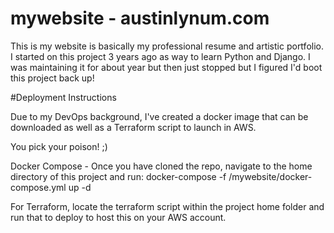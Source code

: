 # mywebsite - austinlynum.com
This is my website is basically my professional resume and artistic portfolio. I started on this project 3 years ago as way to learn Python and Django. I was maintaining it for about year but then just stopped but I figured I'd boot this project back up!


#Deployment Instructions

Due to my DevOps background, I've created a docker image that can be downloaded as well as a Terraform script to launch in AWS. 

You pick your poison! ;) 

Docker Compose - Once you have cloned the repo, navigate to the home directory of this project and run:
docker-compose -f /mywebsite/docker-compose.yml up -d

For Terraform, locate the terraform script within the project home folder and run that to deploy to host this on your AWS account.
